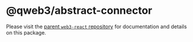 # @qweb3/abstract-connector

Please visit the [parent `web3-react` repository](https://github.com/NoahZinsmeister/web3-react) for documentation and details on this package.
